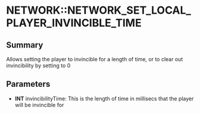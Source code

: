 # NETWORK::NETWORK_SET_LOCAL_PLAYER_INVINCIBLE_TIME

## Summary
Allows setting the player to invincible for a length of time, or to clear out invincibility by setting to 0

## Parameters
* **INT** invincibilityTime: This is the length of time in millisecs that the player will be invincible for